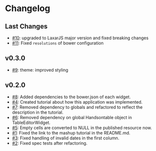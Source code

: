 # Changelog

## Last Changes

- [#10](https://github.com/LaxarJS/mashup_demo/issues/10): upgraded to LaxarJS major version and fixed breaking changes
- [#11](https://github.com/LaxarJS/mashup_demo/issues/11): Fixed `resolutions` of bower configuration


## v0.3.0

- [#9](https://github.com/LaxarJS/mashup_demo/issues/9): theme: improved styling


## v0.2.0

- [#8](https://github.com/LaxarJS/mashup_demo/issues/8): Added dependencies to the bower.json of each widget.
- [#4](https://github.com/LaxarJS/mashup_demo/issues/4): Created tutorial about how this application was implemented.
- [#7](https://github.com/LaxarJS/mashup_demo/issues/7): Removed dependency to globals and refactored to reflect the description in the tutorial.
- [#6](https://github.com/LaxarJS/mashup_demo/issues/6): Removed dependency on global Handsontable object in TableEditorWidget.
- [#5](https://github.com/LaxarJS/mashup_demo/issues/5): Empty cells are converted to NULL in the published resource now.
- [#1](https://github.com/LaxarJS/mashup_demo/issues/1): Fixed the link to the mashup tutorial in the README.md.
- [#3](https://github.com/LaxarJS/mashup_demo/issues/3): Fixed handling of invalid dates in the first column.
- [#2](https://github.com/LaxarJS/mashup_demo/issues/2): Fixed spec tests after refactoring.
